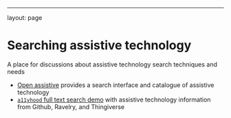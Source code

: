 ---
layout: page

# Searching assistive technology

A place for discussions about assistive technology search techniques and needs

* [Open assistive](https://openassistive.org/) provides a search interface and catalogue of assistive technology
* [`a11yhood` full text search demo](https://a11yhood.org/fts) with assistive technology information from Github, Ravelry, and Thingiverse

<!--
it would be good to have information and history of past efforts like abledata and hyperable
-->
